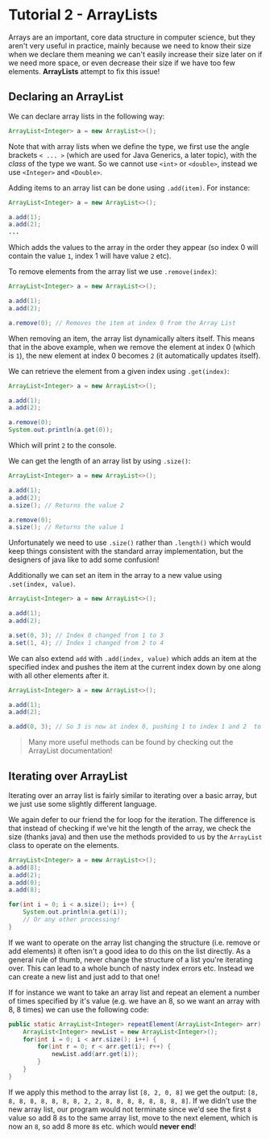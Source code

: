 # Tutorial 2 - ArrayLists

Arrays are an important, core data structure in computer science, but they
aren't very useful in practice, mainly because we need to know their size when
we declare them meaning we can't easily increase their size later on if we need
more space, or even decrease their size if we have too few elements.
**ArrayLists** attempt to fix this issue!

## Declaring an ArrayList

We can declare array lists in the following way:
```Java
ArrayList<Integer> a = new ArrayList<>();
```

Note that with array lists when we define the type, we first use the angle
brackets `< ... >` (which are used for Java Generics, a later topic), with the
*class* of the type we want. So we cannot use `<int>` or `<double>`, instead we
use `<Integer>` and `<Double>`.

Adding items to an array list can be done using `.add(item)`. For instance:

```Java
ArrayList<Integer> a = new ArrayList<>();

a.add(1);
a.add(2);
...
```

Which adds the values to the array in the order they appear (so index 0 will
contain the value `1`, index 1 will have value `2` etc).

To remove elements from the array list we use `.remove(index)`:

```Java
ArrayList<Integer> a = new ArrayList<>();

a.add(1);
a.add(2);

a.remove(0); // Removes the item at index 0 from the Array List
```

When removing an item, the array list dynamically alters itself. This means that
in the above example, when we remove the element at index 0 (which is `1`), the
new element at index 0 becomes `2` (it automatically updates itself).

We can retrieve the element from a given index using `.get(index)`:
```Java
ArrayList<Integer> a = new ArrayList<>();

a.add(1);
a.add(2);

a.remove(0);
System.out.println(a.get(0));
```

Which will print `2` to the console.

We can get the length of an array list by using `.size()`:

```Java
ArrayList<Integer> a = new ArrayList<>();

a.add(1);
a.add(2);
a.size(); // Returns the value 2

a.remove(0);
a.size(); // Returns the value 1
```

Unfortunately we need to use `.size()` rather than `.length()` which would keep
things consistent with the standard array implementation, but the designers of
java like to add some confusion!

Additionally we can set an item in the array to a new value using
`.set(index, value)`.

```Java
ArrayList<Integer> a = new ArrayList<>();

a.add(1);
a.add(2);

a.set(0, 3); // Index 0 changed from 1 to 3
a.set(1, 4); // Index 1 changed from 2 to 4
```

We can also extend `add` with `.add(index, value)` which adds an item at the
specified index and pushes the item at the current index down by one along with
all other elements after it.

```Java
ArrayList<Integer> a = new ArrayList<>();

a.add(1);
a.add(2);

a.add(0, 3); // So 3 is now at index 0, pushing 1 to index 1 and 2  to index 2
```

> Many more useful methods can be found by checking out the ArrayList
documentation!

## Iterating over ArrayList

Iterating over an array list is fairly similar to iterating over a basic array,
but we just use some slightly different language.

We again defer to our friend the for loop for the iteration. The difference is
that instead of checking if we've hit the length of the array, we check the size
(thanks java) and then use the methods provided to us by the `ArrayList` class
to operate on the elements.

``` Java
ArrayList<Integer> a = new ArrayList<>();
a.add(8);
a.add(2);
a.add(0);
a.add(8);

for(int i = 0; i < a.size(); i++) {
    System.out.println(a.get(i));
    // Or any other processing!
}
```

If we want to operate on the array list changing the structure (i.e. remove or
add elements) it often isn't a good idea to do this on the list directly. As a
general rule of thumb, never change the structure of a list you're iterating
over. This can lead to a whole bunch of nasty index errors etc.
Instead we can create a new list and just add to that one!

If for instance we want to take an array list and repeat an element a number of
times specified by it's value (e.g. we have an 8, so we want an array with 8,
8 times) we can use the following code:

```Java
public static ArrayList<Integer> repeatElement(ArrayList<Integer> arr) {
    ArrayList<Integer> newList = new ArrayList<Integer>();
    for(int i = 0; i < arr.size(); i++) {
        for(int r = 0; r < arr.get(i); r++) {
            newList.add(arr.get(i));
        }
    }
}
```

If we apply this method to the array list `[8, 2, 0, 8]` we get the output:
`[8, 8, 8, 8, 8, 8, 8, 8, 2, 2, 8, 8, 8, 8, 8, 8, 8, 8]`. If we didn't use the
new array list, our program would not terminate since we'd see the first `8`
value so add 8 `8`s to the same array list, move to the next element, which is
now an `8`, so add 8 more `8`s etc. which would **never end**!
